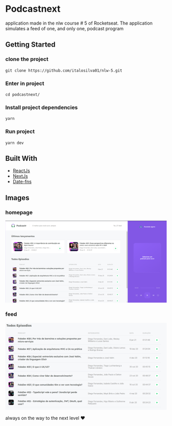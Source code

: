 # Podcastnext

application made in the nlw course # 5 of Rocketseat.
The application simulates a feed of one, and only one, podcast program

## Getting Started

### clone the project

```
git clone https://github.com/italosilva01/nlw-5.git
```

### Enter in project

```
cd podcastnext/
```

### Install project dependencies

```
yarn
```

### Run project

```
yarn dev
```

## Built With

- [ReactJs](https://pt-br.reactjs.org/)
- [NextJs](https://nextjs.org/)
- [Date-fns](https://date-fns.org/)

## Images

### homepage

![homepage](https://github.com/italosilva01/nlw-5/blob/main/public/images/homepage.png)

### feed

![feed](https://github.com/italosilva01/nlw-5/blob/main/public/images/feed.png)

always on the way to the next level :heart:

